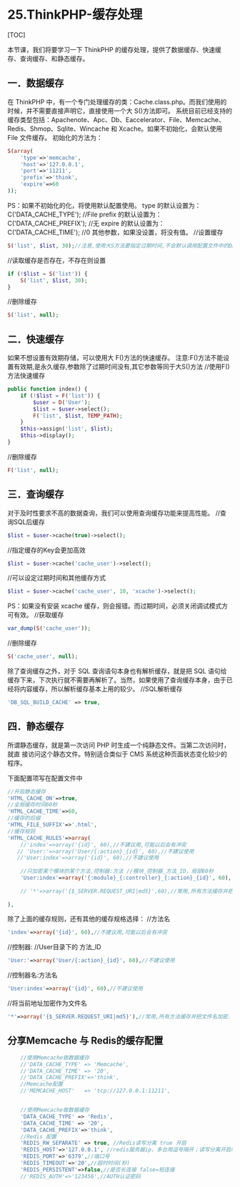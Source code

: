 # 25.ThinkPHP-缓存处理
[TOC]

本节课，我们将要学习一下 ThinkPHP 的缓存处理，提供了数据缓存、快速缓存、查询缓存、和静态缓存。
## 一．数据缓存
在 ThinkPHP 中，有一个专门处理缓存的类：Cache.class.php。而我们使用的时候，并不需要直接声明它，直接使用一个大 S()方法即可。
系统目前已经支持的缓存类型包括：Apachenote、Apc、Db、Eaccelerator、File、Memcache、Redis、Shmop、Sqlite、Wincache 和 Xcache。如果不初始化，会默认使用File 文件缓存。
初始化的方法为：
```php
S(array(
    'type'=>'memcache',
    'host'=>'127.0.0.1',
    'port'=>'11211',
    'prefix'=>'think',
    'expire'=>60
));
```
PS：如果不初始化的化，将使用默认配置使用。
type 的默认设置为：C('DATA_CACHE_TYPE'); //File
prefix 的默认设置为：C('DATA_CACHE_PREFIX'); //无
expire 的默认设置为：C('DATA_CACHE_TIME'); //0
其他参数，如果没设置，将没有值。
//设置缓存
```php
S('list', $list, 30);//注意,使用大S方法要指定过期时间,不会默认调用配置文件中的DATA_CACHE_TIME
```
//读取缓存是否存在，不存在则设置
```php
if (!$list = S('list')) {
    S('list', $list, 30);
}
```
//删除缓存
```php
S('list', null);
```

## 二．快速缓存
如果不想设置有效期存储，可以使用大 F()方法的快速缓存。
注意:F()方法不能设置有效期,是永久缓存,参数除了过期时间没有,其它参数等同于大S()方法
//使用F()方法快速缓存
```php
public function index() {
    if (!$list = F('list')) {
        $user = D('User');
        $list = $user->select();
        F('list', $list, TEMP_PATH);
    }
    $this->assign('list', $list);
    $this->display();
}
```
//删除缓存
```php
F('list', null);
```

## 三．查询缓存
对于及时性要求不高的数据查询，我们可以使用查询缓存功能来提高性能。
//查询SQL后缓存
```php
$list = $user->cache(true)->select();
```
//指定缓存的Key会更加高效
```php
$list = $user->cache('cache_user')->select();
```
//可以设定过期时间和其他缓存方式
```php
$list = $user->cache('cache_user', 10, 'xcache')->select();
```
PS：如果没有安装 xcache 缓存，则会报错。而过期时间，必须关闭调试模式方可有效。
//获取缓存
```php
var_dump(S('cache_user'));
```
//删除缓存
```php
S('cache_user', null);
```
除了查询缓存之外，对于 SQL 查询语句本身也有解析缓存，就是把 SQL 语句给缓存下来，下次执行就不需要再解析了。当然，如果使用了查询缓存本身，由于已经将内容缓存，所以解析缓存基本上用的较少。
//SQL解析缓存
```php
'DB_SQL_BUILD_CACHE' => true,
```

## 四．静态缓存
所谓静态缓存，就是第一次访问 PHP 时生成一个纯静态文件。当第二次访问时，就直
接访问这个静态文件。特别适合类似于 CMS 系统这种页面状态变化较少的程序。

下面配置项写在配置文件中
```php
//开启静态缓存
'HTML_CACHE_ON'=>true,
//全局缓存时间60秒
'HTML_CACHE_TIME'=>60,
//缓存的后缀
'HTML_FILE_SUFFIX'=>'.html',
//缓存规则
'HTML_CACHE_RULES'=>array(
    //'index'=>array('{id}', 60),//不建议用,可能以后会有冲突
   // 'User:'=>array('User/{:action}_{id}', 60),//不建议使用
   //'User:index'=>array('{id}', 60),//不建议使用
   
    //只加密某个模块的某个方法,控制器:方法 //模块_控制器_方法_ID，局部60秒
    'User:index'=>array('{:module}_{:controller}_{:action}_{id}', 60),
    
    // '*'=>array('{$_SERVER.REQUEST_URI|md5}',60),//常用,所有方法缓存并把文件名加密.因$_SERVER.REQUEST_URI这个值是唯一的,加密后的值也是唯一,我们在Smsrty中常见此种文件名.
 
),
```
除了上面的缓存规则，还有其他的缓存规格选择：
//方法名
```php
'index'=>array('{id}', 60),//不建议用,可能以后会有冲突
```
//控制器: //User目录下的 方法_ID
```php
'User:'=>array('User/{:action}_{id}', 60),//不建议使用
```
//控制器名:方法名
```php
'User:index'=>array('{id}', 60),//不建议使用
```
//将当前地址加密作为文件名
```php
'*'=>array('{$_SERVER.REQUEST_URI|md5}'),//常用,所有方法缓存并把文件名加密.
```

## 分享Memcache 与 Redis的缓存配置

```php
    //使用Memcache做数据缓存
    //'DATA_CACHE_TYPE' => 'Memcache',
    //'DATA_CACHE_TIME' => '20',
    //'DATA_CACHE_PREFIX'=>'think',
    //Memcache配置
    //'MEMCACHE_HOST'   => 'tcp://127.0.0.1:11211',


    //使用Memcache做数据缓存
    'DATA_CACHE_TYPE' => 'Redis',
    'DATA_CACHE_TIME' => '20',
    'DATA_CACHE_PREFIX'=>'think',
    //Redis 配置
    'REDIS_RW_SEPARATE' => true, //Redis读写分离 true 开启
    'REDIS_HOST'=>'127.0.0.1', //redis服务器ip，多台用逗号隔开；读写分离开启时，第一台负责写，其它[随机]负责读；
    'REDIS_PORT'=>'6379',//端口号
    'REDIS_TIMEOUT'=>'20',//超时时间(秒)
    'REDIS_PERSISTENT'=>false,//是否长连接 false=短连接
    //'REDIS_AUTH'=>'123456',//AUTH认证密码
```